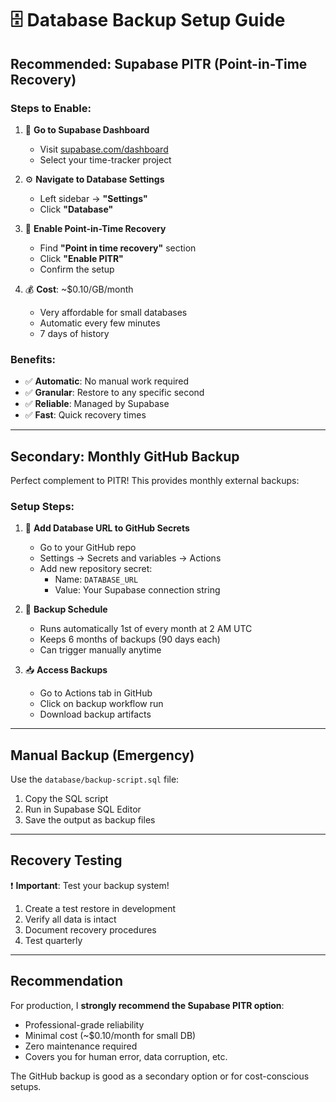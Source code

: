 # 🗄️ Database Backup Setup Guide

## **Recommended: Supabase PITR (Point-in-Time Recovery)**

### **Steps to Enable:**

1. 📱 **Go to Supabase Dashboard**
   - Visit [supabase.com/dashboard](https://supabase.com/dashboard)
   - Select your time-tracker project

2. ⚙️ **Navigate to Database Settings**
   - Left sidebar → **"Settings"**
   - Click **"Database"** 

3. 🔄 **Enable Point-in-Time Recovery**
   - Find **"Point in time recovery"** section
   - Click **"Enable PITR"**
   - Confirm the setup

4. 💰 **Cost**: ~$0.10/GB/month
   - Very affordable for small databases
   - Automatic every few minutes
   - 7 days of history

### **Benefits:**
- ✅ **Automatic**: No manual work required
- ✅ **Granular**: Restore to any specific second
- ✅ **Reliable**: Managed by Supabase
- ✅ **Fast**: Quick recovery times

---

## **Secondary: Monthly GitHub Backup**

Perfect complement to PITR! This provides monthly external backups:

### **Setup Steps:**

1. 🔑 **Add Database URL to GitHub Secrets**
   - Go to your GitHub repo
   - Settings → Secrets and variables → Actions
   - Add new repository secret:
     - Name: `DATABASE_URL`
     - Value: Your Supabase connection string

2. 📅 **Backup Schedule**
   - Runs automatically 1st of every month at 2 AM UTC
   - Keeps 6 months of backups (90 days each)
   - Can trigger manually anytime

3. 📥 **Access Backups**
   - Go to Actions tab in GitHub
   - Click on backup workflow run
   - Download backup artifacts

---

## **Manual Backup (Emergency)**

Use the `database/backup-script.sql` file:

1. Copy the SQL script
2. Run in Supabase SQL Editor  
3. Save the output as backup files

---

## **Recovery Testing**

❗ **Important**: Test your backup system!

1. Create a test restore in development
2. Verify all data is intact
3. Document recovery procedures
4. Test quarterly

---

## **Recommendation**

For production, I **strongly recommend the Supabase PITR option**:
- Professional-grade reliability
- Minimal cost (~$0.10/month for small DB)
- Zero maintenance required
- Covers you for human error, data corruption, etc.

The GitHub backup is good as a secondary option or for cost-conscious setups.